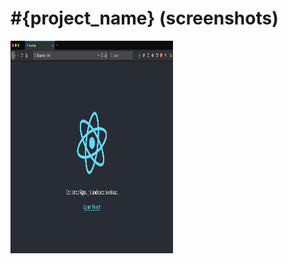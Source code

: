 # #{project_name} (screenshots)

[<img src="./create-react-app.png" alt="create-react-app" width="260" height="340" />](./create-react-app.png)
